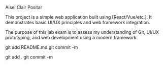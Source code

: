 Aisel Clair Positar

This project is a simple web application built using [React/Vue/etc.]. It demonstrates basic UI/UX principles and web framework integration.

The purpose of this lab exam is to assess my understanding of Git, UI/UX prototyping, and web development using a modern framework.

git add README.md
git commit -m


git add .
git commit -m
